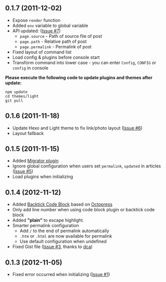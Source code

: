 ## 0.1.7 (2011-12-02)

- Expose `render` function
- Added `env` variable to global variable
- API updated: ([Issue #7](https://github.com/tommy351/hexo/issues/7))
  - `page.source` - Path of source file of post
  - `page.path` - Relative path of post
  - `page.permalink` - Permalink of post
- Fixed layout of command list
- Load config & plugins before console start
- Transform command into lower case - you can enter `Config`, `CONFIG` or `config` in console

**Please execute the following code to update plugins and themes after update:**

```
npm update
cd themes/light
git pull
```

## 0.1.6 (2011-11-18)

- Update Hexo and Light theme to fix link/photo layout ([Issue #6](https://github.com/tommy351/hexo/issues/6))
- Layout fallback

## 0.1.5 (2011-11-15)

- Added [Migrator plugin](http://zespia.tw/hexo/docs/migrate.html)
- Ignore global configuration when users set `permalink`, `updated` in articles ([Issue #5](https://github.com/tommy351/hexo/issues/5))
- Load plugins when initializing

## 0.1.4 (2012-11-12)

- Added [Backtick Code Block](http://octopress.org/docs/plugins/backtick-codeblock/) based on [Octopress](https://raw.github.com/imathis/octopress/master/plugins/backtick_code_block.rb)
- Only add line number when using code block plugin or backtick code block
- Added **"plain"** to escape highlight.
- Smarter permalink configuration
	- Add `/` to the end of permalink automatically
	- `.htm` or `.html` are now available for permalink
	- Use default configuration when undefined
- Fixed Gist file ([Issue #3](https://github.com/tommy351/hexo/pull/3), thanks to [dca](https://github.com/dca))

## 0.1.3 (2012-11-05)

- Fixed error occurred when initializing ([Issue #1](https://github.com/tommy351/hexo/issues/1))
